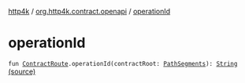 [http4k](../index.md) / [org.http4k.contract.openapi](index.md) / [operationId](./operation-id.md)

# operationId

`fun `[`ContractRoute`](../org.http4k.contract/-contract-route/index.md)`.operationId(contractRoot: `[`PathSegments`](../org.http4k.contract/-path-segments/index.md)`): `[`String`](https://kotlinlang.org/api/latest/jvm/stdlib/kotlin/-string/index.html) [(source)](https://github.com/http4k/http4k/blob/master/http4k-contract/src/main/kotlin/org/http4k/contract/openapi/extensions.kt#L6)